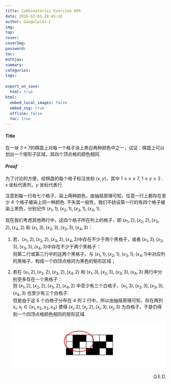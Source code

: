 ```yaml
---
title: Combinatorics Exercise 005
date: 2019-02-01 18:45:42
author: Googolplex-C
img: 
top: 
cover: 
coverImg: 
password: 
toc: 
mathjax: 
summary: 
categories: 
tags:

export_on_save:
  html: true
html:
  embed_local_images: false
  embed_svg: true
  offline: false
  toc: true
---
```


#### Title

在一块 $3\times 7​$ 的棋盘上对每一个格子涂上黑白两种颜色中之一，试证：棋盘上可以划出一个矩形子区域，其四个顶点格的颜色相同.

<!-- more -->

#### *Proof*

为了讨论的方便，给棋盘的每个格子标注坐标 $(x,y)$，其中 $1 \leq x \leq 7, \  1 \leq y \leq 3$ . $x$ 坐标代表列，$y$ 坐标代表行. 

注意到每一行有七个格子，染上两种颜色，由抽屉原理可知，任意一行上都存在至少 $4$ 个格子被染上同一种颜色. 不失其一般性，我们不妨设第一行的有四个格子被染上黑色，分别记作 $(x_1,1),(x_2,1),(x_3,1),(x_4,1)$. 

现在我们考虑其他两行中，这四个格子所在列上的格子，即 $(x_1,2),(x_2,2),(x_3,2),(x_4,2)$ 和 $(x_1,3),(x_2,3),(x_3,3),(x_4,3)$：

1. 若，$(x_1,2),(x_2,2),(x_3,2),(x_4,2)​$ 中存在不少于两个黑格子，或者 $(x_1,3),(x_2,3),(x_3,3),(x_4,3)​$ 中存在不少于两个黑格子：  
    则第二行或第三行中的这两个黑格子，与 $(x_1,1),(x_2,1),(x_3,1),(x_4,1)​$ 中对应列的黑格子，构成一个四顶点格同为黑色的矩形区域；

2. 若在 $(x_1,2),(x_2,2),(x_3,2),(x_4,2)$ 和 $(x_1,3),(x_2,3),(x_3,3),(x_4,3)$ 两行中分别至多存在一个黑格子：  
    则 $(x_1,2),(x_2,2),(x_3,2),(x_4,2)$ 中至少有三个白格子，$(x_1,3),(x_2,3),(x_3,3),(x_4,3)$ 也至少有三个白格子.  
    但是由于这 $6$ 个白格子分布在 $4$ 列 $2$ 行中，所以由抽屉原理可知，存在两列 $x_i, \ x_j  \in \{x_1, x_2, x_3, x_4\}$ 使得 $(x_i,2),(x_j,2),(x_i,3),(x_j,3)$ 为白格子，于是仍得到一个四顶点格颜色相同的矩形区域.   
    
    ![geogebra-export.svg](./geogebra-export.svg)

<p align="right"> Q.E.D. </p>




